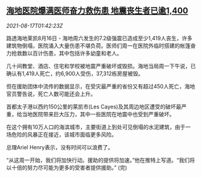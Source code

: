 <!--1629167464000-->
[海地医院爆满医师奋力救伤患 地震丧生者已逾1,400](https://cn.reuters.com/article/haiti-earthquake-hospital-0817-idCNKBS2FI03H)
------

<div><i>2021-08-17T01:42:23Z</i></div><p>路透海地莱凯8月16日 - 海地周六发生的7.2级强震已造成至少1,419人丧生，许多建筑物倒塌，医院涌入大量伤患不堪负荷。医师们周一在医院外临时搭建的帐篷奋力抢救数以百计伤患，其中包括许多幼童和老人。</p><p>几十间教堂、酒店、住宅和学校被地震严重破坏或毁损。海地当局周一下午说，已确认有1,419人死亡，约6,900人受伤，37,312栋房屋被毁。</p><p>但在援助团体中流传的数据显示，在受灾最严重的省份又有超过450人死亡，海地官员警告说，死亡人数可能还会上升。</p><p>首都太子港以西约150公里的莱凯市(Les Cayes)及其周边地区遭受的破坏最严重，给当地医院带来巨大压力，其中一些医院在地震中也受到严重破坏。</p><p>在这个拥有10万人口的海滨城市，主要街道上到处可见倒塌的水泥建筑，由于一场危险的风暴正在接近，该城市面临更多风险。</p><p>总理Ariel Henry表示，没有时间可以浪费了。</p><p>“从这周一开始，我们将加快行动。援助的提供将加速。”他在推特上写道。“我们将以十倍的努力尽可能为更多的受害者提供援助。” (完)</p>
